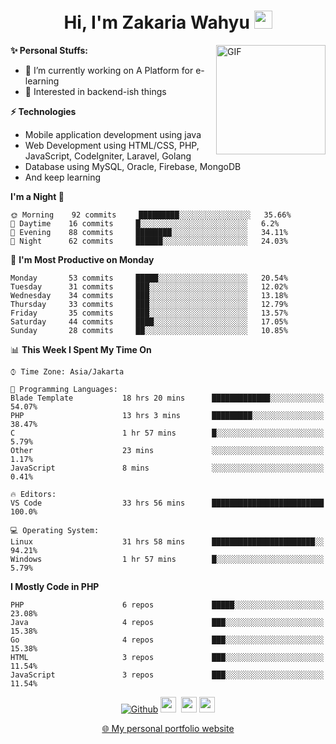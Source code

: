<h1 align="center">Hi, I'm Zakaria Wahyu <img src="https://github.com/TheDudeThatCode/TheDudeThatCode/blob/master/Assets/Hi.gif" width="29px"></h1>

<img align="right" alt="GIF" height="175px" src="https://www.nayakapratama.co.id/wp-content/uploads/2019/07/Website-Maintenance.gif" />

**✨ Personal Stuffs:**
- 🔭 I’m currently working on A Platform for e-learning 
- 🌱 Interested in backend-ish things

**⚡ Technologies**
- Mobile application development using java
- Web Development using HTML/CSS, PHP, JavaScript, CodeIgniter, Laravel, Golang
- Database using MySQL, Oracle, Firebase, MongoDB
- And keep learning

<!--START_SECTION:waka-->
**I'm a Night 🦉** 

```text
🌞 Morning    92 commits     █████████░░░░░░░░░░░░░░░░   35.66% 
🌆 Daytime    16 commits     █░░░░░░░░░░░░░░░░░░░░░░░░   6.2% 
🌃 Evening    88 commits     ████████░░░░░░░░░░░░░░░░░   34.11% 
🌙 Night      62 commits     ██████░░░░░░░░░░░░░░░░░░░   24.03%

```
📅 **I'm Most Productive on Monday** 

```text
Monday       53 commits     █████░░░░░░░░░░░░░░░░░░░░   20.54% 
Tuesday      31 commits     ███░░░░░░░░░░░░░░░░░░░░░░   12.02% 
Wednesday    34 commits     ███░░░░░░░░░░░░░░░░░░░░░░   13.18% 
Thursday     33 commits     ███░░░░░░░░░░░░░░░░░░░░░░   12.79% 
Friday       35 commits     ███░░░░░░░░░░░░░░░░░░░░░░   13.57% 
Saturday     44 commits     ████░░░░░░░░░░░░░░░░░░░░░   17.05% 
Sunday       28 commits     ██░░░░░░░░░░░░░░░░░░░░░░░   10.85%

```


📊 **This Week I Spent My Time On** 

```text
⌚︎ Time Zone: Asia/Jakarta

💬 Programming Languages: 
Blade Template           18 hrs 20 mins      █████████████░░░░░░░░░░░░   54.07% 
PHP                      13 hrs 3 mins       █████████░░░░░░░░░░░░░░░░   38.47% 
C                        1 hr 57 mins        █░░░░░░░░░░░░░░░░░░░░░░░░   5.79% 
Other                    23 mins             ░░░░░░░░░░░░░░░░░░░░░░░░░   1.17% 
JavaScript               8 mins              ░░░░░░░░░░░░░░░░░░░░░░░░░   0.41%

🔥 Editors: 
VS Code                  33 hrs 56 mins      █████████████████████████   100.0%

💻 Operating System: 
Linux                    31 hrs 58 mins      ███████████████████████░░   94.21% 
Windows                  1 hr 57 mins        █░░░░░░░░░░░░░░░░░░░░░░░░   5.79%

```

**I Mostly Code in PHP** 

```text
PHP                      6 repos             █████░░░░░░░░░░░░░░░░░░░░   23.08% 
Java                     4 repos             ███░░░░░░░░░░░░░░░░░░░░░░   15.38% 
Go                       4 repos             ███░░░░░░░░░░░░░░░░░░░░░░   15.38% 
HTML                     3 repos             ███░░░░░░░░░░░░░░░░░░░░░░   11.54% 
JavaScript               3 repos             ███░░░░░░░░░░░░░░░░░░░░░░   11.54%

```



<!--END_SECTION:waka-->

<p align="center">
<a href="https://github.com/zakariawahyu" target="_blank"><img alt="Github" src="https://img.shields.io/badge/GitHub-%2312100E.svg?&style=for-the-badge&logo=Github&logoColor=white" /></a>
<a href="https://www.twitter.com/_zakariawahyu"><img src="https://img.shields.io/badge/twitter-%231DA1F2.svg?&style=for-the-badge&logo=twitter&logoColor=white" height=25></a> 
<a href="https://www.linkedin.com/in/zakariawahyu"><img src="https://img.shields.io/badge/linkedin-%230077B5.svg?&style=for-the-badge&logo=linkedin&logoColor=white" height=25></a> 
<a href="https://www.instagram.com/_zakariawahyu"><img src="https://img.shields.io/badge/instagram-%23E4405F.svg?&style=for-the-badge&logo=instagram&logoColor=white" height=25></a></p>
<p align="center"><a href="https://www.zakariawahyu.site">🌐 My personal portfolio website</a></p>

